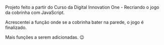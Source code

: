 Projeto feito a partir do Curso da Digital Innovation One - Recriando o jogo da cobrinha com
JavaScript.

Acrescentei a função onde se a cobrinha bater na parede, o jogo é finalizado.

Mais funções a serem adicionadas. 😉